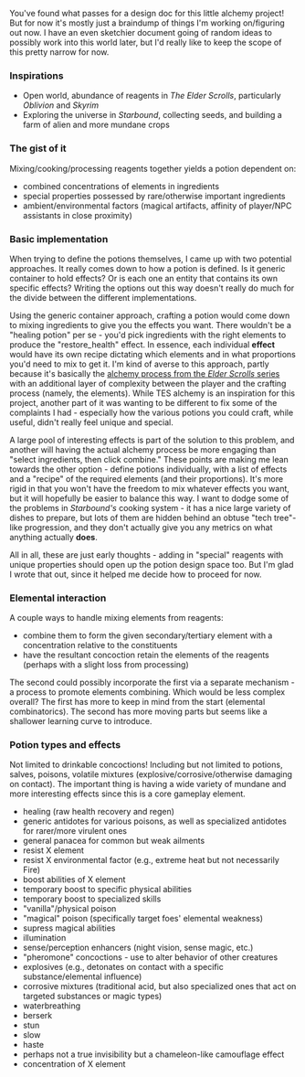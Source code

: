 You've found what passes for a design doc for this little alchemy project!
But for now it's mostly just a braindump of things I'm working on/figuring out now.
I have an even sketchier document going of random ideas to possibly work into this world later, but I'd
really like to keep the scope of this pretty narrow for now.

### Inspirations

- Open world, abundance of reagents in *The Elder Scrolls*, particularly *Oblivion* and *Skyrim*
- Exploring the universe in *Starbound*, collecting seeds, and building a farm of alien and more mundane crops

### The gist of it

Mixing/cooking/processing reagents together yields a potion dependent on:
- combined concentrations of elements in ingredients
- special properties possessed by rare/otherwise important ingredients
- ambient/environmental factors (magical artifacts, affinity of player/NPC assistants in close proximity)

### Basic implementation

When trying to define the potions themselves, I came up with two potential approaches.
It really comes down to how a potion is defined. Is it generic container to hold effects?
Or is each one an entity that contains its own specific effects? Writing the options out this way doesn't
really do much for the divide between the different implementations.

Using the generic container approach, crafting a potion would come down to mixing ingredients to give you the effects
you want. There wouldn't be a "healing potion" per se - you'd pick ingredients with the right elements to produce
the "restore_health" effect. In essence, each individual **effect** would have its own recipe dictating which elements
and in what proportions you'd need to mix to get it. I'm kind of averse to this approach, partly because it's basically the 
[alchemy process from the *Elder Scrolls* series](http://uesp.net/wiki/Skyrim:Alchemy) with an additional layer of
complexity between the player and the crafting process (namely, the elements). While TES alchemy is an inspiration for
this project, another part of it was wanting to be different to fix some of the complaints I had - especially how the
various potions you could craft, while useful, didn't really feel unique and special.

A large pool of interesting effects is part of the solution to this problem, and another will having the actual alchemy
process be more engaging than "select ingredients, then click combine." These points are making me lean towards the
other option - define potions individually, with a list of effects and a "recipe" of the required elements (and their
proportions). It's more rigid in that you won't have the freedom to mix whatever effects you want, but it will hopefully
be easier to balance this way. I want to dodge some of the problems in *Starbound's* cooking system - it has a nice
large variety of dishes to prepare, but lots of them are hidden behind an obtuse "tech tree"-like progression, and they
don't actually give you any metrics on what anything actually **does**.

All in all, these are just early thoughts - adding in "special" reagents with unique properties should open up the
potion design space too. But I'm glad I wrote that out, since it helped me decide how to proceed for now.

### Elemental interaction

A couple ways to handle mixing elements from reagents:
- combine them to form the given secondary/tertiary element with a concentration relative to the constituents
- have the resultant concoction retain the elements of the reagents (perhaps with a slight loss from processing)

The second could possibly incorporate the first via a separate mechanism - a process to promote elements combining.
Which would be less complex overall? The first has more to keep in mind from the start (elemental combinatorics).
The second has more moving parts but seems like a shallower learning curve to introduce.

### Potion types and effects

Not limited to drinkable concoctions!
Including but not limited to potions, salves, poisons, volatile mixtures (explosive/corrosive/otherwise damaging on contact).
The important thing is having a wide variety of mundane and more interesting effects since this is a core gameplay element.

- healing (raw health recovery and regen)
- generic antidotes for various poisons, as well as specialized antidotes for rarer/more virulent ones
- general panacea for common but weak ailments
- resist X element
- resist X environmental factor (e.g., extreme heat but not necessarily Fire)
- boost abilities of X element
- temporary boost to specific physical abilities
- temporary boost to specialized skills
- "vanilla"/physical poison
- "magical" poison (specifically target foes' elemental weakness)
- supress magical abilities
- illumination
- sense/perception enhancers (night vision, sense magic, etc.)
- "pheromone" concoctions - use to alter behavior of other creatures
- explosives (e.g., detonates on contact with a specific substance/elemental influence)
- corrosive mixtures (traditional acid, but also specialized ones that act on targeted substances or magic types)
- waterbreathing
- berserk
- stun
- slow
- haste
- perhaps not a true invisibility but a chameleon-like camouflage effect
- concentration of X element
